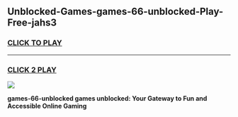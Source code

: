 
## Unblocked-Games-games-66-unblocked-Play-Free-jahs3
<h3>
<a href="https://premium76.site?title=games-66-unblocked&ref=19M">CLICK TO PLAY</a></h3>
<hr>

<h3>
<a href="https://premium76.site?title=games-66-unblocked&ref=19M">CLICK 2 PLAY</a>
  
</h3>

<a href="https://premium76.site?title=games-66-unblocked&ref=19M"><img src="https://clearcache.store/games.png"></a>


**games-66-unblocked games unblocked: Your Gateway to Fun and Accessible Online Gaming**
